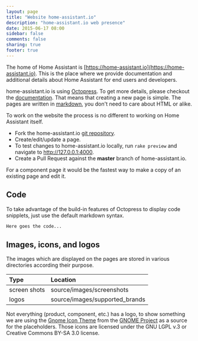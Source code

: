 ```yaml
---
layout: page
title: "Website home-assistant.io"
description: "home-assistant.io web presence"
date: 2015-06-17 08:00
sidebar: false
comments: false
sharing: true
footer: true
---
```


The home of Home Assistant is [https://home-assistant.io](https://home-assistant.io). This is the place where we provide documentation and additional details about Home Assistant for end users and developers. 

home-assistant.io is using [Octopress](http://octopress.org/). To get more details, please checkout the [documentation](http://octopress.org/docs/). That means that creating a new page is simple. The pages are written in [markdown](http://daringfireball.net/projects/markdown/), you don't need to care about HTML or alike.

To work on the website the process is no different to working on Home Assistant itself.

- Fork the home-assistant.io [git repository](https://github.com/balloob/home-assistant.io).
- Create/edit/update a page.
- To test changes to home-assistant.io locally, run ``rake preview`` and navigate to http://127.0.0.1:4000.
- Create a Pull Request against the **master** branch of home-assistant.io.

For a component page it would be the fastest way to make a copy of an existing page and edit it.

## Code
To take advantage of the build-in features of Octopress to display code snipplets, just use the default markdown syntax.

```bash
Here goes the code...
```

## Images, icons, and logos
The images which are displayed on the pages are stored in various directories according their purpose. 

| Type         | Location                                      |
| :----------- |:----------------------------------------------|
| screen shots | source/images/screenshots                     |
| logos        | source/images/supported_brands                |

Not everything (product, component, etc.) has a logo, to show something we are using the [Gnome Icon Theme](http://ftp.gnome.org/pub/GNOME/sources/gnome-icon-theme) from the [GNOME Project](http://www.gnome.org) as a source for the placeholders. Those icons are licensed under the GNU LGPL v.3 or Creative Commons BY-SA 3.0 license. 


